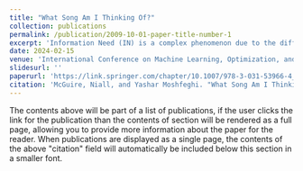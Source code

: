 ```yaml
---
title: "What Song Am I Thinking Of?"
collection: publications
permalink: /publication/2009-10-01-paper-title-number-1
excerpt: 'Information Need (IN) is a complex phenomenon due to the difficulty experienced when realising and formulating it into a query format. This leads to a semantic gap between the IN and its representation (e.g., the query). Studies have investigated techniques to bridge this gap by using neurophysiological features. Music Information Retrieval (MIR) is a sub-field of IR that could greatly benefit from bridging the gap between IN and query, as songs present an acute challenge for IR systems. A searcher may be able to recall/imagine a piece of music they wish to search for but still need to remember key pieces of information (title, artist, lyrics) used to formulate a query that an IR system can process. Although, if a MIR system could understand the imagined song, it may allow the searcher to satisfy their IN better. As such, in this study, we aim to investigate the possibility of detecting pieces from Electroencephalogram (EEG) signals captured while participants “listen” to or “imagine” songs. We employ six machine learning models on the publicly available data set, OpenMIIR. In the model training phase, we devised several experiment scenarios to explore the capabilities of the models to determine the potential effectiveness of Perceived and Imagined EEG song data in a MIR system. Our results show that, firstly, we can detect perceived songs using the recorded brain signals, with an accuracy of 62.0% (SD 5.4%). Furthermore, we classified imagined songs with an accuracy of 60.8% (SD 13.2%). Insightful results were also gained from several experiment scenarios presented within this paper. Overall, the encouraging results produced by this study are a crucial step towards information retrieval systems capable of interpreting INs from the brain, which can help alleviate the semantic gap’s negative impact on information retrieval.'
date: 2024-02-15
venue: 'International Conference on Machine Learning, Optimization, and Data Science'
slidesurl: ''
paperurl: 'https://link.springer.com/chapter/10.1007/978-3-031-53966-4_31'
citation: 'McGuire, Niall, and Yashar Moshfeghi. "What Song Am I Thinking Of?." International Conference on Machine Learning, Optimization, and Data Science. 2023.'
---
```


The contents above will be part of a list of publications, if the user clicks the link for the publication than the contents of section will be rendered as a full page, allowing you to provide more information about the paper for the reader. When publications are displayed as a single page, the contents of the above "citation" field will automatically be included below this section in a smaller font.